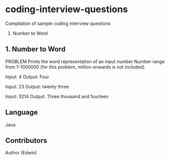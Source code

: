 # coding-interview-questions

Compilation of sample coding interview questions 

1. Number to Word

## 1. Number to Word

PROBLEM
Prints the word representation of an input number
Number range from 1-1000000 (for this problem, million onwards is not included)

Input: 4
Output: Four

Input: 23
Output: twenty three

Input: 3214
Output: Three thousand and fourteen

## Language

Java

## Contributors

Author (Edwin)
